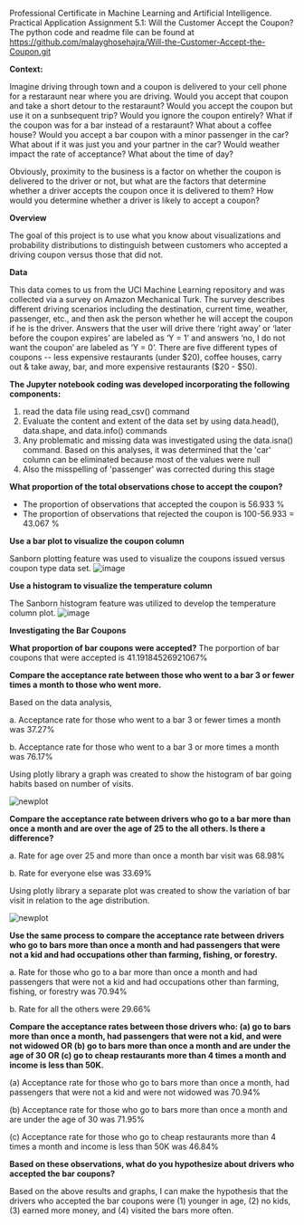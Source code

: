 Professional Certificate in Machine Learning and Artificial Intelligence. Practical Application Assignment 5.1: Will the Customer Accept the Coupon?
The python code and readme file can be found at https://github.com/malayghosehajra/Will-the-Customer-Accept-the-Coupon.git

**Context:**

Imagine driving through town and a coupon is delivered to your cell phone for a restaraunt near where you are driving. Would you accept that coupon and take a short detour to the restaraunt? Would you accept the coupon but use it on a sunbsequent trip? Would you ignore the coupon entirely? What if the coupon was for a bar instead of a restaraunt? What about a coffee house? Would you accept a bar coupon with a minor passenger in the car? What about if it was just you and your partner in the car? Would weather impact the rate of acceptance? What about the time of day?

Obviously, proximity to the business is a factor on whether the coupon is delivered to the driver or not, but what are the factors that determine whether a driver accepts the coupon once it is delivered to them? How would you determine whether a driver is likely to accept a coupon?

**Overview**

The goal of this project is to use what you know about visualizations and probability distributions to distinguish between customers who accepted a driving coupon versus those that did not.

**Data**

This data comes to us from the UCI Machine Learning repository and was collected via a survey on Amazon Mechanical Turk. The survey describes different driving scenarios including the destination, current time, weather, passenger, etc., and then ask the person whether he will accept the coupon if he is the driver. Answers that the user will drive there ‘right away’ or ‘later before the coupon expires’ are labeled as ‘Y = 1’ and answers ‘no, I do not want the coupon’ are labeled as ‘Y = 0’. There are five different types of coupons -- less expensive restaurants (under \$20), coffee houses, carry out & take away, bar, and more expensive restaurants (\$20 - \$50).

**The Jupyter notebook coding was developed incorporating the following components:**
1. read the data file using read_csv() command
2. Evaluate the content and extent of the data set by using data.head(), data.shape, and data.info() commands
3. Any problematic and missing data was investigated using the data.isna() command. Based on this analyses, it was determined that the 'car' column can be eliminated because most of the values were null
4. Also the misspelling of 'passenger' was corrected during this stage


**What proportion of the total observations chose to accept the coupon?**
   * The proportion of observations that accepted the coupon is 56.933 %
   * The proportion of observations that rejected the coupon is  100-56.933 = 43.067 %

**Use a bar plot to visualize the coupon column**

Sanborn plotting feature was used to visualize the coupons issued versus coupon type data set.
![image](https://github.com/malayghosehajra/Will-the-Customer-Accept-the-Coupon/assets/148172622/8f0aa6d0-a2b0-4756-a00e-337a0f5cedf0)


**Use a histogram to visualize the temperature column**

The Sanborn histogram feature was utilized to develop the temperature column plot.
![image](https://github.com/malayghosehajra/Will-the-Customer-Accept-the-Coupon/assets/148172622/dbba4c97-693e-4a6a-b71e-df838afddad3)

**Investigating the Bar Coupons**

**What proportion of bar coupons were accepted?**
The porportion of bar coupons that were accepted is 41.19184526921067%

**Compare the acceptance rate between those who went to a bar 3 or fewer times a month to those who went more.**

Based on the data analysis,

a. Acceptance rate for those who went to a bar 3 or fewer times a month was 37.27%

b. Acceptance rate for those who went to a bar 3 or more times a month was 76.17%

Using plotly library a graph was created to show the histogram of bar going habits based on number of visits.

![newplot](https://github.com/malayghosehajra/Will-the-Customer-Accept-the-Coupon/assets/148172622/b2f6e416-1737-44e3-be06-bf01bd6c1834)

**Compare the acceptance rate between drivers who go to a bar more than once a month and are over the age of 25 to the all others. Is there a difference?**

a. Rate for age over 25 and more than once a month bar visit was 68.98%

b. Rate for everyone else was 33.69%


Using plotly library a separate plot was created to show the variation of bar visit in relation to the age distribution.

![newplot](https://github.com/malayghosehajra/Will-the-Customer-Accept-the-Coupon/assets/148172622/e9d7d128-f53b-47d6-b1ee-a609113d805a)


**Use the same process to compare the acceptance rate between drivers who go to bars more than once a month and had passengers that were not a kid and had occupations other than farming, fishing, or forestry.**

a. Rate for those who go to a bar more than once a month and had passengers that were not a kid and had occupations other than farming, fishing, or forestry was 70.94%

b. Rate for all the others were 29.66%


**Compare the acceptance rates between those drivers who: (a) go to bars more than once a month, had passengers that were not a kid, and were not widowed OR (b) go to bars more than once a month and are under the age of 30 OR (c) go to cheap restaurants more than 4 times a month and income is less than 50K.**

(a) Acceptance rate for those who go to bars more than once a month, had passengers that were not a kid and were not widowed was 70.94%

(b) Acceptance rate for those who go to bars more than once a month and are under the age of 30 was 71.95%

(c) Acceptance rate for those who go to cheap restaurants more than 4 times a month and income is less than 50K was 46.84%

**Based on these observations, what do you hypothesize about drivers who accepted the bar coupons?**


Based on the above results and graphs, I can make the hypothesis that the drivers who accepted the bar coupons were (1) younger in age, (2) no kids, (3) earned more money, and (4) visited the bars more often.

